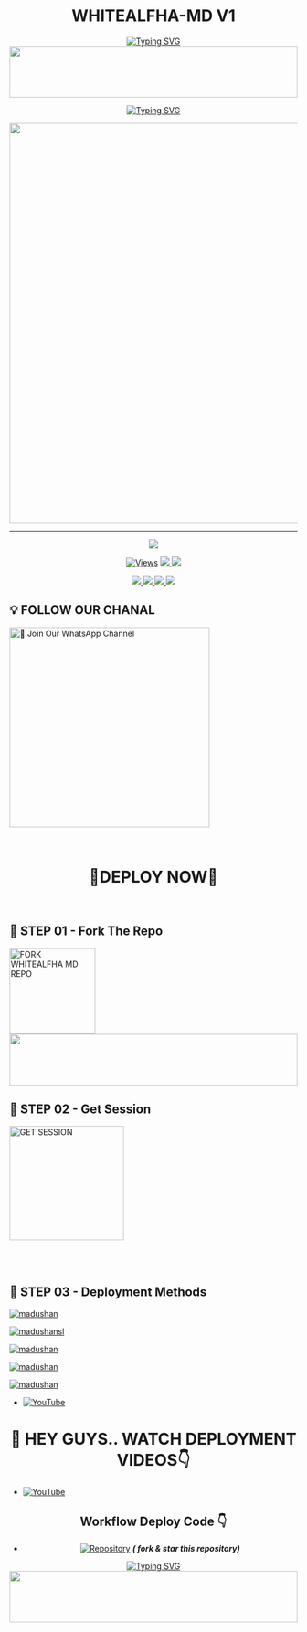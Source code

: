 
<h1 align="center">WHITEALFHA-MD V1</h1>
<p align="center">
<a href="https://git.io/typing-svg"><img src="https://readme-typing-svg.demolab.com?font=Fira+Code&weight=700&size=33&pause=1000&color=5513F7&width=435&lines=WHITEALFHA+MD+WHATSAPP+BOT" alt="Typing SVG" /></a>
    
<img src="https://i.imgur.com/dBaSKWF.gif" height="90" width="100%">

<p align="center">
<a href="https://git.io/typing-svg"><img src="https://readme-typing-svg.demolab.com?font=EB+Garamond&weight=800&size=28&duration=4000&pause=1000&random=false&width=435&lines=WELCOME+TO+WHITEALFHA-MD;MULTI-DEVICE+WHATSAPP+BOT;DEVELOPED+BY;WHITEALFHA+OFFICIAL." alt="Typing SVG" /></a>

</p>
<p align="center">
<a href="https://github.com/rmjmadu">
    <img src="https://i.ibb.co/YjdvYzc/file-Dk-CNr-FLShv-Gyty-Qux-Tr-N1x-Eo.webp"  width="700px">
</a>
<hr>

<p align="center">
    <img src="https://raw.githubusercontent.com/andreasbm/readme/master/assets/lines/colored.png">
</p>

<p align="center">

  <a href="https://github.com/Rmjmadu/WHITEALFHA-MD">
    <img src="https://hits.seeyoufarm.com/api/count/incr/badge.svg?url=https%3A%2F%2Fgithub.com%2Frmjmadu%2FWHITEALFHA-MD&count_bg=%2379C83D&title_bg=%23555555&icon=gitpod.svg&icon_color=%23E7E7E7&title=Views&edge_flat=false" alt="Views"/></a>
  
  </a>
  <a href="https://github.com/rmjmadu/WHITEALFHA-MD/fork">
    <img src="https://img.shields.io/github/forks/rmjmadu/WHITEALFHA-MD?label=Fork&style=social">
    
  </a>
  <a href="https://github.com/rmjmadu/WHITEALFHA-MD/stargazers">
    <img src="https://img.shields.io/github/stars/rmjmadu/WHITEALFHA-MD?style=social">
  </a>
</p>

<p align="center">
  <a href="https://github.com/rmjmadu/WHITEALFHA-MD">
    <img src="https://img.shields.io/github/repo-size/rmjmadu/WHITEALFHA-MD?color=purple&label=Repo%20Size&style=plastic">

  </a>
  <a href="https://github.com/rmjmadu/WHITEALFHA-MD">
    <img src="https://img.shields.io/github/license/rmjmadu/WHITEALFHA-MD?color=purple&label=License&style=plastic">

  </a>
  <a href="https://github.com/rmjmadu/WHITEALFHA-MD">
    <img src="https://img.shields.io/github/languages/top/rmjmadu/WHITEALFHA-MD?color=purple&label=Javascript&style=plastic">

  </a>
  <a href="https://github.com/rmjmadu/WHITEALFHA-MD">
    <img src="https://img.shields.io/static/v1?label=Author&message=madushan%20Rathnayake&color=purple&style=plastic">

  </a>
  </p>


  </a>
</p>

## 💡 FOLLOW OUR CHANAL

<a href="https://whatsapp.com/channel/0029VaoNmHJ4tRrvawED5o3c"><img src="https://img.shields.io/badge/Join%20Our%20WhatsApp%20Channel-green" alt="📎 Join Our WhatsApp Channel" width="350"></a>

<br>

<div align="center">
 
  <h1> 🔰DEPLOY NOW🔰 </h1>
</div>

<br>

## 🔰 STEP 01 -  Fork The Repo

<a href="https://github.com/rmjmadu/WHITEALFHA-MD/fork"><img src="https://img.shields.io/badge/Fork%20Repo-black" alt="FORK WHITEALFHA MD REPO" width="150"></a>
</br>
<img src="https://i.imgur.com/dBaSKWF.gif" height="90" width="100%">
<br>


## 🔰 STEP 02 -  Get Session

<a href="https://pair-web-public.koyeb.app/"><img src="https://img.shields.io/badge/QR%20OR%20PAIR%20CODE-black" alt="GET SESSION" width="200"></a>


<br>
<br>

## 🔰 STEP 03 -  Deployment Methods

[![madushan](https://img.shields.io/badge/whitealfha-md_deploy_on_heroku-430098?style=for-the-badge&logo=heroku&logoColor=white&buttcode=1n2i3m4a)](https://heroku.com/deploy?template=https://github.com/rmjmadu/WHITEALFHA-MD)
  
[![madushansl](https://img.shields.io/badge/whitealfha-md_deploy_on_railway-0B0D0E?style=for-the-badge&logo=railway&logoColor=white&buttcode=1n2i3m4a)](https://railway.app?referralCode=WHITEALFHA-MD)
   
[![madushan](https://img.shields.io/badge/whitealfha-md_deploy_on_replit-F26207?style=for-the-badge&logo=replit&logoColor=white&buttcode=1n2i3m4a)](https://replit.com/)
   
[![madushan](https://img.shields.io/badge/whitealfha-md_deploy_on_render-000000?style=for-the-badge&logo=render&logoColor=white&buttcode=1n2i3m4a)](https://docs.render.com/free)

[![madushan](https://img.shields.io/badge/whitealfha-md_deploy_on_toystalk-000000?style=for-the-badge&logo=render&logoColor=white&buttcode=1n2i3m4a)](https://toystack.ai)

- [![YouTube](https://img.shields.io/badge/YouTube-FF0000?style=for-the-badge&logo=youtube&logoColor=white)](https://youtube.com/@madushanboy?si=t7r8Gp2k_S_iiD9q)
<div align="center">
 
  
  
  <h1> 🔰 HEY GUYS.. WATCH DEPLOYMENT VIDEOS👇</h1>
</div>

- [![YouTube](https://img.shields.io/badge/YouTube-FF0000?style=for-the-badge&logo=youtube&logoColor=white)](....)
<div align="center">
 
## Workflow Deploy Code 👇

 - [![Repository](https://img.shields.io/badge/GitHub-100000?style=for-the-badge&logo=github&logoColor=white)](https://github.com/JALIYAMADUSHANSL/Workflow-code.git) ***( fork & star this repository)***

 <p align="center">
<a href="https://git.io/typing-svg"><img src="https://readme-typing-svg.demolab.com?font=EB+Garamond&weight=800&size=28&duration=4000&pause=1000&random=false&width=435&lines=THANKS+ALL+USE+MY+BOT;WHITEALFHA-MD" alt="Typing SVG" /></a>
 <img src="https://i.imgur.com/dBaSKWF.gif" height="90" width="100%">    

